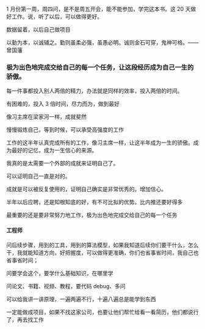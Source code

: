 
1 月份第一周，周四问，是不是周五开会，能不能参加，学完这本书。这 20 天做好工作。说，听了以后，可以做得更好。  

数据留着，以后自己做项目  

以勤为本，以诚辅之。勤则虽柔必强，虽愚必明。诚则金石可穿，鬼神可格。——曾国藩  

### 极为出色地完成交给自己的每一个任务，让这段经历成为自己一生的骄傲。  

每一件事都投入别人两倍的精力，办法就是同样的效率，投入两倍的时间。  

有困难的，投入 3 倍时间，尽力而为，做到最好  

像习主席在梁家河一样，成就斐然  

慢慢锻炼自己，等到时候，可以承受高强度的工作  

工作的这半年认真完成所有的工作，像习主席一样，让这半年成为一生的骄傲。成为最好的记忆，成为一生信心的来源。

我真的是太需要一个外部的成就来证明自己了。  

可以证明自己一直是对的。  

成就是可以被反复使用的，证明自己确实是非常优秀的。增加信心。  




半年以后应聘，还是知根知底的好，有不可比拟的优势。比内推还要好得多  

最重要的还是要非常努力地工作，极为出色地完成交给自己的每一个任务  



#### 工程师

问后续步骤，用到的工具，用到的算法模型，如果我知道后续你们要干什么，怎么干，我就能知道方向，好把握度，可以做得更准确，你们也省事省时间，我自己也省事省时间；  

问要学会这个，要学什么基础知识，在哪里学  

问论文、书籍、视频、教程，要代码 debug、多问   

可以给我讲一讲原理，一遍两遍不行，十遍八遍总是能学到东西  


一定能做成项目，如果不找这家公司，也要让他们帮忙给看一看简历，他们都说行了，再去找工作  



